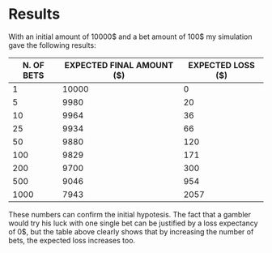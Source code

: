 # Results
With an initial amount of 10000$ and a bet amount of 100$ my simulation gave the following results:

|N. OF BETS| EXPECTED FINAL AMOUNT ($)| EXPECTED LOSS ($)|
|---|---|---|
|1|10000|0|
|5|9980|20|
|10|9964|36|
|25|9934|66|
|50|9880|120|
|100|9829|171|
|200|9700|300|
|500|9046|954|
|1000|7943|2057|

These numbers can confirm the initial hypotesis. The fact that a gambler would try his luck with one single bet can be justified by a loss expectancy of 0$, but the table above clearly shows that by increasing the number of bets, the expected loss increases too. 
